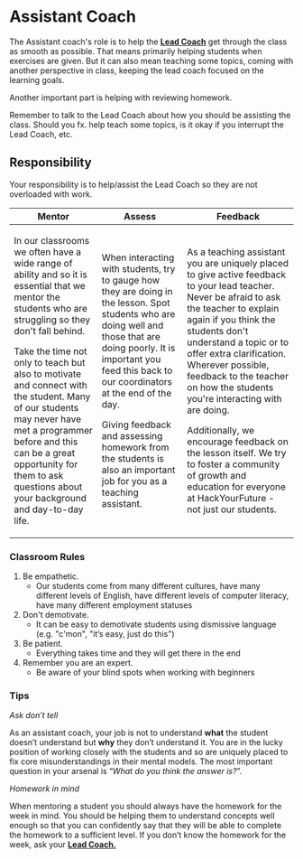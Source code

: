 # Assistant Coach

The Assistant coach's role is to help the [**Lead Coach**]() get through the class as smooth as possible. That means primarily helping students when exercises are given. But it can also mean teaching some topics, coming with another perspective in class, keeping the lead coach focused on the learning goals.

Another important part is helping with reviewing homework.

Remember to talk to the Lead Coach about how you should be assisting the class. Should you fx. help teach some topics, is it okay if you interrupt the Lead Coach, etc.

## Responsibility

Your responsibility is to help/assist the Lead Coach so they are not overloaded with work.

| Mentor                                                                                                                                                                                                                                                                                                                                                                                                                        | Assess                                                                                                                                                                                                                                                                                                                                                         | Feedback                                                                                                                                                                                                                                                                                                                                                                                                                                                                                                                    |
| ----------------------------------------------------------------------------------------------------------------------------------------------------------------------------------------------------------------------------------------------------------------------------------------------------------------------------------------------------------------------------------------------------------------------------- | -------------------------------------------------------------------------------------------------------------------------------------------------------------------------------------------------------------------------------------------------------------------------------------------------------------------------------------------------------------- | --------------------------------------------------------------------------------------------------------------------------------------------------------------------------------------------------------------------------------------------------------------------------------------------------------------------------------------------------------------------------------------------------------------------------------------------------------------------------------------------------------------------------- |
| <p>In our classrooms we often have a wide range of ability and so it is essential that we mentor the students who are struggling so they don't fall behind.</p><p>Take the time not only to teach but also to motivate and connect with the student. Many of our students may never have met a programmer before and this can be a great opportunity for them to ask questions about your background and day-to-day life.</p> | <p>When interacting with students, try to gauge how they are doing in the lesson. Spot students who are doing well and those that are doing poorly. It is important you feed this back to our coordinators at the end of the day.</p><p>Giving feedback and assessing homework from the students is also an important job for you as a teaching assistant.</p> | <p>As a teaching assistant you are uniquely placed to give active feedback to your lead teacher. Never be afraid to ask the teacher to explain again if you think the students don't understand a topic or to offer extra clarification. Wherever possible, feedback to the teacher on how the students you're interacting with are doing.</p><p>Additionally, we encourage feedback on the lesson itself. We try to foster a community of growth and education for everyone at HackYourFuture - not just our students.</p> |

### Classroom Rules

1. Be empathetic.
   * Our students come from many different cultures, have many different levels of English, have different levels of computer literacy, have many different employment statuses
2. Don't demotivate.
   * It can be easy to demotivate students using dismissive language (e.g. "c'mon", "it’s easy, just do this")
3. Be patient.
   * Everything takes time and they will get there in the end
4. Remember you are an expert.
   * Be aware of your blind spots when working with beginners

### Tips

_Ask don’t tell_

As an assistant coach, your job is not to understand **what** the student doesn’t understand but **why** they don’t understand it. You are in the lucky position of working closely with the students and so are uniquely placed to fix core misunderstandings in their mental models. The most important question in your arsenal is “_What do you think the answer is?_”.

_Homework in mind_

When mentoring a student you should always have the homework for the week in mind. You should be helping them to understand concepts well enough so that you can confidently say that they will be able to complete the homework to a sufficient level. If you don’t know the homework for the week, ask your [**Lead Coach.**]()
